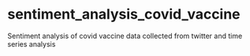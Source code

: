 # sentiment_analysis_covid_vaccine
Sentiment analysis of covid vaccine data collected from twitter and time series analysis
